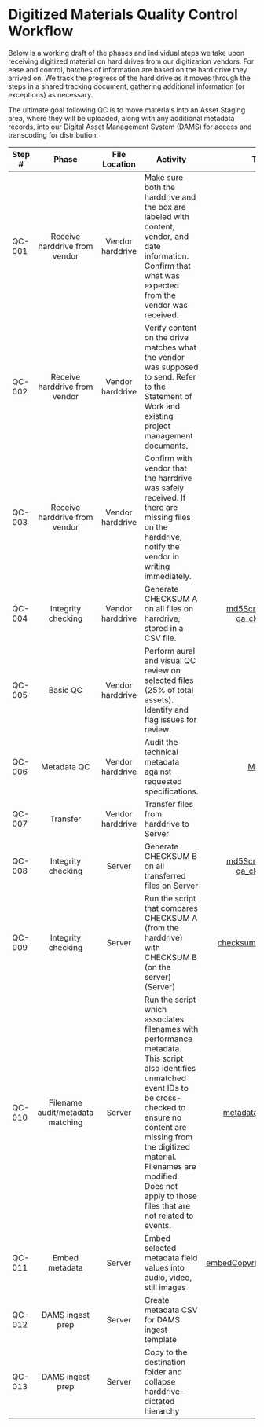 # Digitized Materials Quality Control Workflow

Below is a working draft of the phases and individual steps we take upon receiving digitized material on hard drives from our digitization vendors. For ease and control, batches of information are based on the hard drive they arrived on. We track the progress of the hard drive as it moves through the steps in a shared tracking document, gathering additional information (or exceptions) as necessary. 

The ultimate goal following QC is to move materials into an Asset Staging area, where they will be uploaded, along with any additional metadata records, into our Digital Asset Management System (DAMS) for access and transcoding for distribution. 

|Step #|Phase|File Location|Activity|Tool|
| ---- |:---:|:-----------:|------|:---:|
|QC-001|Receive harddrive from vendor|Vendor harddrive|	Make sure both the harddrive and the box are labeled with content, vendor, and date information. Confirm that what was expected from the vendor was received.|		
|QC-002|Receive harddrive from vendor|Vendor harddrive|	Verify content on the drive matches what the vendor was supposed to send. Refer to the Statement of Work and existing project management documents.|		
|QC-003|Receive harddrive from vendor|Vendor harddrive|	Confirm with vendor that the harrdrive was safely received. If there are missing files on the harddrive, notify the vendor in writing immediately.| ||			
|QC-004|Integrity checking|Vendor harddrive|Generate CHECKSUM A on all files on harrdrive, stored in a CSV file.|[md5Scrape.py](md5Scrape.py) OR [qa_cksum.sh](qa_cksum.sh)|			
|QC-005|Basic QC|Vendor harddrive|Perform aural and visual QC review on selected files (25% of total assets). Identify and flag issues for review.|
|QC-006|Metadata QC|Vendor harddrive|Audit the technical metadata against requested  specifications.|[MDQC](https://github.com/avpreserve/mdqc)||		
|QC-007|Transfer|Vendor harddrive|Transfer files from harddrive to Server| | |
|QC-008|Integrity checking|Server|Generate CHECKSUM B on all transferred files on Server|[md5Scrape.py](md5Scrape.py) OR [qa_cksum.sh](qa_cksum.sh)||	
|QC-009|Integrity checking|Server|Run the script that compares CHECKSUM A (from the harddrive) with CHECKSUM B (on the server) (Server)|[checksumValidation.py](checksumValidation.py)|	|	
|QC-010|Filename audit/metadata matching|Server|Run the script which associates filenames with performance metadata. This script also identifies unmatched event IDs to be cross-checked to ensure no content are missing from the digitized material. Filenames are modified. Does not apply to those files that are not related to events.|[metadata-matching](https://github.com/CarnegieHall/metadata-matching.git)| |	
|QC-011|Embed metadata|Server|Embed selected metadata field values into audio, video, still images|[embedCopyrightMetadata.sh](embedCopyrightMetadata.sh)||			
|QC-012|DAMS ingest prep|Server|Create metadata CSV for DAMS ingest template| | |		
|QC-013|DAMS ingest prep|Server|Copy to the destination folder and collapse harddrive-dictated hierarchy| | |			
